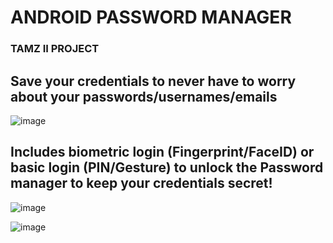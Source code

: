 # ANDROID PASSWORD MANAGER
### TAMZ II PROJECT
## Save your credentials to never have to worry about your passwords/usernames/emails
![image](https://github.com/user-attachments/assets/f58b6bc5-049c-4e14-adfc-71312431197b)

## Includes biometric login (Fingerprint/FaceID) or basic login (PIN/Gesture) to unlock the Password manager to keep your credentials secret!
![image](https://github.com/user-attachments/assets/c28673fb-5b2e-492e-b2cd-f4b6b82d90be)

![image](https://github.com/user-attachments/assets/dc930220-04cf-4d80-9d33-eba8cfe7a9dd)

